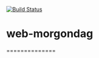[![Build Status](https://travis-ci.org/MorgondagDev/web-morgondag.svg?branch=master)](https://travis-ci.org/MorgondagDev/web-morgondag)

# web-morgondag
==============
